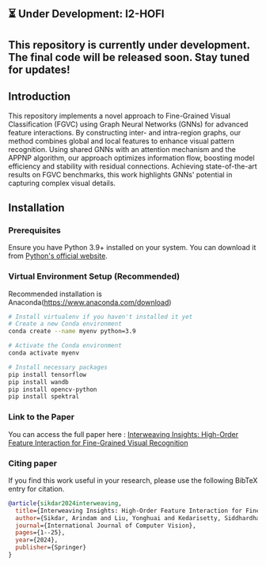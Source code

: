 

## ⏳ Under Development: I2-HOFI

## This repository is currently under development. The final code will be released soon. Stay tuned for updates!

## Introduction
This repository implements a novel approach to Fine-Grained Visual Classification (FGVC) using Graph Neural Networks (GNNs) for advanced feature interactions. By constructing inter- and intra-region graphs, our method combines global and local features to enhance visual pattern recognition. Using shared GNNs with an attention mechanism and the APPNP algorithm, our approach optimizes information flow, boosting model efficiency and stability with residual connections. Achieving state-of-the-art results on FGVC benchmarks, this work highlights GNNs' potential in capturing complex visual details.

## Installation

### Prerequisites
Ensure you have Python 3.9+ installed on your system. You can download it from [Python's official website](https://www.python.org/downloads/).

### Virtual Environment Setup (Recommended)
Recommended installation is Anaconda(https://www.anaconda.com/download)

```bash
# Install virtualenv if you haven't installed it yet
# Create a new Conda environment
conda create --name myenv python=3.9

# Activate the Conda environment
conda activate myenv

# Install necessary packages
pip install tensorflow
pip install wandb
pip install opencv-python
pip install spektral
```

### Link to the Paper
You can access the full paper here : [Interweaving Insights: High-Order Feature Interaction for Fine-Grained Visual Recognition](https://link.springer.com/article/10.1007/s11263-024-02260-y)

### Citing paper
If you find this work useful in your research, please use the following BibTeX entry for citation.

```BibTeX
@article{sikdar2024interweaving,
  title={Interweaving Insights: High-Order Feature Interaction for Fine-Grained Visual Recognition},
  author={Sikdar, Arindam and Liu, Yonghuai and Kedarisetty, Siddhardha and Zhao, Yitian and Ahmed, Amr and Behera, Ardhendu},
  journal={International Journal of Computer Vision},
  pages={1--25},
  year={2024},
  publisher={Springer}
}
```
